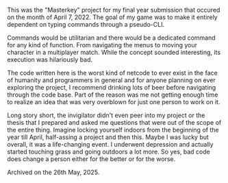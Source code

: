 This was the "Masterkey" project for my final year submission that occured on the month of April 7, 2022. The goal of my game was to make it entirely dependent on typing commands through a pseudo-CLI.

Commands would be utilitarian and there would be a dedicated command for any kind of function. From navigating the menus to moving your character in a multiplayer match. While the concept sounded interesting, its execution was hilariously bad.

The code written here is the worst kind of netcode to ever exist in the face of humanity and programmers in general and for anyone planning on ever exploring the project, I recommend drinking lots of beer before navigating through the code base. Part of the reason was me not getting enough time to realize an idea that was very overblown for just one person to work on it.

Long story short, the invigilator didn't even peer into my project or the thesis that I prepared and asked me questions that were out of the scope of the entire thing. Imagine locking yourself indoors from the beginning of the year till April, half-assing a project and then this. Maybe I was lucky but overall, it was a life-changing event. I underwent depression and actually started touching grass and going outdoors a lot more. So yes, bad code does change a person either for the better or for the worse.

Archived on the 26th May, 2025.
